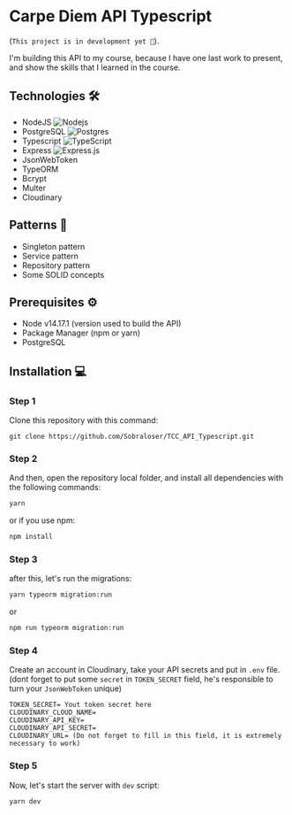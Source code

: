 # Carpe Diem API Typescript
 (`This project is in development yet 🔧`).

I'm building this API to my course, because I have one last work to present, and show the skills that I learned in the course.

## Technologies 🛠

  - NodeJS <img alt="Nodejs" src="https://img.shields.io/badge/-Nodejs-43853d?style=for-the-badge&logo=node.js&logoColor=white" />
  - PostgreSQL <img alt="Postgres" src ="https://img.shields.io/badge/Postgres-%23316192.svg?style=for-the-badge&logo=postgresql&logoColor=white"/>
  - Typescript <img alt="TypeScript" src="https://img.shields.io/badge/typescript-%23007ACC.svg?style=for-the-badge&logo=typescript&logoColor=white"/>
  - Express <img alt="Express.js" src="https://img.shields.io/badge/express.js-%23404d59.svg?style=for-the-badge&logo=express&logoColor=%2361DAFB"/>
  - JsonWebToken
  - TypeORM
  - Bcrypt
  - Multer
  - Cloudinary

## Patterns 📃 
  - Singleton pattern
  - Service pattern
  - Repository pattern
  - Some SOLID concepts

## Prerequisites ⚙️
 - Node v14.17.1 (version used to build the API)
 - Package Manager (npm or yarn)
 - PostgreSQL

## Installation 💻 

### Step 1
Clone this repository with this command:

```git
git clone https://github.com/Sobraloser/TCC_API_Typescript.git
```

### Step 2
And then, open the repository local folder, and install all dependencies with the following commands:

```bash
yarn
```

or if you use npm:

```bash
npm install
```

### Step 3

after this, let's run the migrations:

```bash
yarn typeorm migration:run
```

or

```bash
npm run typeorm migration:run
```
### Step 4

Create an account in Cloudinary, take your API secrets and put in `.env` file.
(dont forget to put some `secret` in `TOKEN_SECRET` field, he's responsible to turn your `JsonWebToken` unique)

```
TOKEN_SECRET= Yout token secret here
CLOUDINARY_CLOUD_NAME= 
CLOUDINARY_API_KEY= 
CLOUDINARY_API_SECRET= 
CLOUDINARY_URL= (Do not forget to fill in this field, it is extremely necessary to work)
```

### Step 5

Now, let's start the server with `dev` script:

```bash
yarn dev
```
